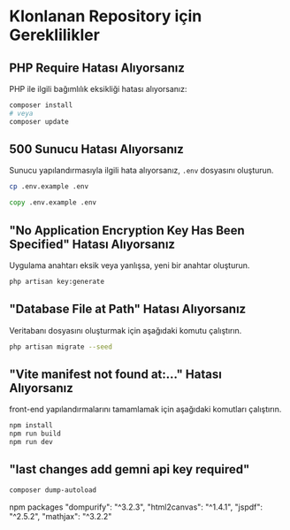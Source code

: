 # Klonlanan Repository için Gereklilikler

## PHP Require Hatası Alıyorsanız

PHP ile ilgili bağımlılık eksikliği hatası alıyorsanız:

```bash
composer install
# veya
composer update
```

## 500 Sunucu Hatası Alıyorsanız

Sunucu yapılandırmasıyla ilgili hata alıyorsanız, `.env` dosyasını oluşturun.

```bash
cp .env.example .env
```
```cmd
copy .env.example .env
```

## "No Application Encryption Key Has Been Specified" Hatası Alıyorsanız

Uygulama anahtarı eksik veya yanlışsa, yeni bir anahtar oluşturun.

```bash
php artisan key:generate
```

## "Database File at Path" Hatası Alıyorsanız

Veritabanı dosyasını oluşturmak için aşağıdaki komutu çalıştırın.

```bash
php artisan migrate --seed
```

## "Vite manifest not found at:..." Hatası Alıyorsanız

front-end yapılandırmalarını tamamlamak için aşağıdaki komutları çalıştırın.

```bash
npm install
npm run build
npm run dev
```


## "last changes add gemni api key required"
```bash
composer dump-autoload
```
npm packages
"dompurify": "^3.2.3",
"html2canvas": "^1.4.1",
"jspdf": "^2.5.2",
"mathjax": "^3.2.2"
